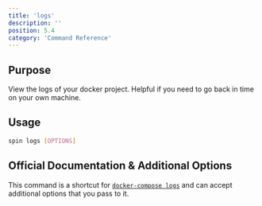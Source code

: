 ```yaml
---
title: 'logs'
description: ''
position: 5.4
category: 'Command Reference'
---
```

## Purpose
View the logs of your docker project. Helpful if you need to go back in time on your own machine.

## Usage
```bash
spin logs [OPTIONS]
```
## Official Documentation & Additional Options
This command is a shortcut for [`docker-compose logs`](https://docs.docker.com/compose/reference/logs/) and can accept additional options that you pass to it.